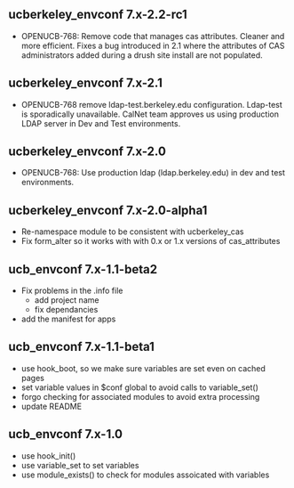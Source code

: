 ucberkeley_envconf 7.x-2.2-rc1
------------------------------
* OPENUCB-768: Remove code that manages cas attributes. Cleaner and more 
efficient. Fixes a bug introduced in 2.1 where the attributes of CAS 
administrators added during a drush site install are not populated.

ucberkeley_envconf 7.x-2.1
--------------------------
* OPENUCB-768 remove ldap-test.berkeley.edu configuration.  Ldap-test is 
  sporadically unavailable.  CalNet team approves us using production LDAP 
  server in Dev and Test environments.

ucberkeley_envconf 7.x-2.0
--------------------------
* OPENUCB-768: Use production ldap (ldap.berkeley.edu) in dev and test
  environments.

ucberkeley_envconf 7.x-2.0-alpha1
---------------------------------
* Re-namespace module to be consistent with ucberkeley_cas
* Fix form_alter so it works with with 0.x or 1.x versions of cas_attributes

ucb_envconf 7.x-1.1-beta2
-------------------------
* Fix problems in the .info file
    * add project name
    * fix dependancies
* add the manifest for apps

ucb_envconf 7.x-1.1-beta1
-------------------------
* use hook_boot, so we make sure variables are set even on cached pages
* set variable values in $conf global to avoid calls to variable_set()
* forgo checking for associated modules to avoid extra processing
* update README

ucb_envconf 7.x-1.0
-------------------
* use hook_init()
* use variable_set to set variables
* use module_exists() to check for modules assoicated with variables

